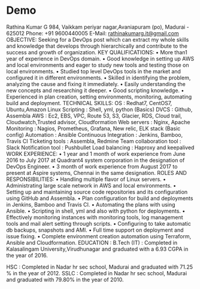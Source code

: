 # Demo
Rathina Kumar G
984, Vaikkam periyar nagar,Avaniapuram (po), Madurai - 625012
Phone: +91 9600440005 E-Mail: rathinakumarg.it@gmail.com
OBJECTIVE:
Seeking for a DevOps post which can extract my whole skills and knowledge that
develops through hierarchically and contribute to the success and growth of
organization.
KEY QUALIFICATIONS:
• More than1 year of experience in DevOps domain.
• Good knowledge in setting up AWS and local environments and eager to study
new tools and testing those on local environments.
• Studied top level DevOps tools in the market and configured it in different
environments.
• Skilled in identifying the problem, analyzing the cause and fixing it immediately.
• Easily understanding the new concepts and researching it deeper.
• Good scripting knowledge.
• Experienced in plan creation, setting environments, monitoring, automating build
and deployment.
 TECHNICAL SKILLS:
OS : Redhat7, CentOS7, Ubuntu,Amazon Linux
Scripting : Shell, yml, python (Basics)
DVCS : Github, Assembla
AWS : Ec2, EBS, VPC, Route 53, S3, Glacier, RDS,
 Cloud trail, Cloudwatch,Trusted advisor,
 Cloudformation
Web servers : Nginx, Apache
Monitoring : Nagios, Prometheus, Grafana, New relic,
 ELK stack (Basic config)
Automation : Ansible
Continuous Integration : Jenkins, Bamboo, Travis CI
Ticketing tools : Assembla, Redmine
Team collaboration tool : Slack
Notification tool : Pushbullet
Load balancing : Haproxy and keepalived
 WORK EXPERIENCE:
• 1 year and 1 month of work experience from June 2016 to July 2017 at Quadrant4
system corporation in the designation of DevOps Engineer.
• 3 month of work experience from August 2017 to present at Aspire systems,
Chennai in the same designation.
ROLES AND RESPONSIBILITIES:
• Handling multiple flavor of Linux servers.
• Administrating large scale network in AWS and local environments.
• Setting up and maintaining source code repositories and its configuration using
GitHub and Assembla.
• Plan configuration for build and deployments in Jenkins, Bamboo and Travis CI.
• Automating the plans with using Ansible.
• Scripting in shell, yml and also with python for deployments.
• Effectively monitoring instances with monitoring tools, log management tools and
mail alert setting through scripts.
• Configuring to take automatic db backups, snapshots and AMI.
• Full time support on deployment and issue fixing.
• Complete environment creation automation using Terraform, Ansible and
Cloudformation.
 EDUCATION :
 B.Tech (IT) : Completed in Kalasalingam University,Virudhunagar and
 graduated with a 6.93 CGPA in the year of 2016.

 HSC : Completed in Nadar hr sec school, Madurai and graduated
 with 71.25 % in the year of 2012.
 SSLC : Completed in Nadar hr sec school, Madurai and graduated
 with 79.80% in the year of 2010.

